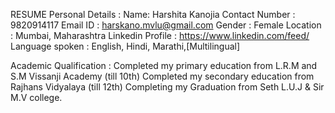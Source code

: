 RESUME 
Personal Details : 
Name: Harshita Kanojia
Contact Number : 9820914117
Email ID : harskano.mvlu@gmail.com
Gender : Female 
Location : Mumbai, Maharashtra
Linkedin Profile :  https://www.linkedin.com/feed/
Language spoken : English, Hindi, Marathi,[Multilingual]

Academic Qualification : 
Completed my primary education from L.R.M and S.M Vissanji Academy (till 10th)
Completed my secondary education from Rajhans Vidyalaya (till 12th)
Completing my Graduation from Seth L.U.J & Sir M.V college.

